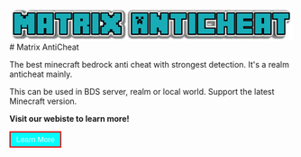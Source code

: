 <img src="./docs/images/title.png">
# Matrix AntiCheat

The best minecraft bedrock anti cheat with strongest detection. It's a realm anticheat mainly.

This can be used in BDS server, realm or local world. Support the latest Minecraft version.
<style>
    .CBR {
        background-color: cyan;
        border: 2px solid red;
        color: white;
        padding: 5px 10px;
        cursor: pointer;
    }
</style>

**Visit our webiste to learn more!**

<button class="CBR" onclick="window.location.href = 'https\:\/\/ide.geeksforgeeks.org';">Learn More</button>